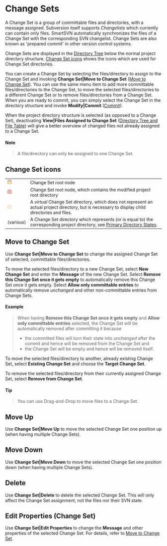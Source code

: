 # Change Sets

A Change Set is a group of committable files and directories, with a
message assigned. Subversion itself supports *Changelists* which
currently can contain only files. SmartSVN automatically synchronizes
the files of a Change Set with the corresponding SVN changelist. Change
Sets are also known as 'prepared commit' in other version control
systems.

Change Sets are displayed in the [Directory Tree](Directory-Tree-and-File-Table.md#DirectoryTreeandFileTable-mainwindow.filetable)
below the normal project directory structure. [Change Set icons](#change-set-icons) shows the icons which are used for
Change Set directories.

You can create a Change Set by selecting the files/directory to assign
to the Change Set and invoking **Change Set\|Move to Change Set** ([Move to Change Set](#move-to-change-set)). You can use the
same menu item to add more committable files/directories to the Change
Set, to move the selected files/directories to a different Change Set or
to remove files/directories from a Change Set. When you are ready to
commit, you can simply select the Change Set in the directory structure
and invoke **Modify\|Commit**
([Commit](Commit.md#Commit-commands.commit)).

When the project directory structure is selected (as opposed to a Change
Set), deactivating **View\|Files Assigned to Change Set** ([Directory Tree and File Table](Directory-Tree-and-File-Table.md#DirectoryTreeandFileTable-mainwindow.filetable))
will give a better overview of changed files not already assigned to a
Change Set.


#### Note
>
>
>A file/directory can only be assigned to one Change Set.
>
>

## Change Set icons


|                                                                                                                                                                                                                                                                                                                                                                                                                                                                                                                 |                                                                                                                                                                                                                       |
|-----------------------------------------------------------------------------------------------------------------------------------------------------------------------------------------------------------------------------------------------------------------------------------------------------------------------------------------------------------------------------------------------------------------------------------------------------------------------------------------------------------------|-----------------------------------------------------------------------------------------------------------------------------------------------------------------------------------------------------------------------|
| ![](attachments/43745403/43745404.png) | Change Set root node                                                                                                                                                                                                  |
| ![](attachments/43745403/43745405.png)   | Change Set root node, which contains the modified project root directory                                                                                                                                              |
| ![](attachments/43745403/43745406.png)        | A *virtual* Change Set directory, which does not represent an actual project directory, but is necessary to display child directories and files.                                                                      |
| (various)                                                                                                                                                                                                                                                                                                                                                                                                                                                                                                       | A Change Set directory which represents (or is equal to) the corresponding project directory, see [Primary Directory States](Directory-Tree-and-File-Table.md#primary-directory-states). |


## Move to Change Set

Use **Change Set\|Move to Change Set** to change the assigned Change Set
of selected, committable files/directories.

To move the selected files/directory to a new Change Set, select **New
Change Set** and enter the **Message** of the new Change Set. Select
**Remove this Change Set once it gets empty** to automatically remove
this Change Set once it gets empty. Select **Allow only committable
entries** to automatically remove *unchanged* and other non-committable
entries from Change Sets.



#### Example
>
>
>
>When having **Remove this Change Set once it gets empty** and **Allow
>only committable entries** selected, the Change Set will be
>automatically removed after committing it because
>
>-   the committed files will turn their state into *unchanged* after the
>    commit and hence will be removed from the Change Set and
>-   the Change Set will be empty and hence will be removed itself.
>
>

To move the selected files/directory to another, already existing Change
Set, select **Existing Change Set** and choose the **Target Change
Set**.

To remove the selected files/directory from their currently assigned
Change Set, select **Remove from Change Set**.


#### Tip
>
>
>You can use Drag-and-Drop to move files to a Change Set.
>
>

## Move Up

Use **Change Set\|Move Up** to move the selected Change Set one position
up (when having multiple Change Sets).

## Move Down

Use **Change Set\|Move Down** to move the selected Change Set one
position down (when having multiple Change Sets).

## Delete

Use **Change Set\|Delete** to delete the selected Change Set. This will
only affect the Change Set assignment, not the files nor their SVN
state.

## Edit Properties (Change Set)

Use **Change Set\|Edit Properties** to change the **Message** and other
properties of the selected Change Set. For details, refer to [Move to Change Set](#move-to-change-set).


